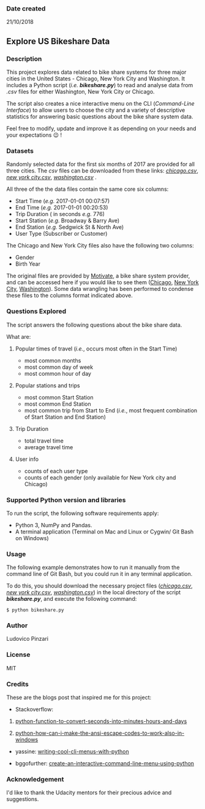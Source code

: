 ### Date created
21/10/2018

## Explore US Bikeshare Data

### Description
This project explores data related to bike share systems for three major cities in the United States - Chicago, New York City and Washington. It includes a Python script (_i.e. **bikeshare.py**_) to read and analyse data from _.csv_ files for either Washington, New York City or Chicago.

The script also creates a nice interactive menu on the CLI (_Command-Line Interface_) to allow users to choose the city and a variety of descriptive statistics for answering basic questions about the bike share system data.

Feel free to modify, update and improve it as depending on your needs and your expectations :wink: !

### Datasets
Randomly selected data for the first six months of 2017 are provided for all three cities. The _csv_ files can be downloaded from these links: [_chicago.csv_](https://drive.google.com/open?id=1GKv-PFvO3T89elSvRd7Qm0gmBXPbEd7Z), [_new york city.csv_](https://drive.google.com/open?id=1J06519Blh3GZTIJasuTZ0f85FNxWkw-O), [_washington.csv_](https://drive.google.com/open?id=1Pt4UNNHIPYzpRPNK4taygpT5EyzGoLhV) .

All three of the the data files contain the same core six columns:

* Start Time (_e.g._ 2017-01-01 00:07:57)
* End Time (_e.g._ 2017-01-01 00:20:53)
* Trip Duration ( in seconds _e.g._ 776)
* Start Station (_e.g._ Broadway & Barry Ave)
* End Station (_e.g._ Sedgwick St & North Ave)
* User Type (Subscriber or Customer)

The Chicago and New York City files also have the following two columns:

* Gender
* Birth Year

The original files are provided by [Motivate](https://www.motivateco.com/), a bike share system provider, and can be accessed here if you would like to see them ([Chicago](https://www.divvybikes.com/system-data), [New York City](https://www.citibikenyc.com/system-data), [Washington](https://www.capitalbikeshare.com/system-data)). Some data wrangling has been performed to condense these files to the columns format indicated above.

### Questions Explored

The script answers the following questions about the bike share data.

What are:

1. Popular times of travel (_i.e._, occurs most often in the Start Time)

   * most common months
   * most common day of week
   * most common hour of day


2. Popular stations and trips

   * most common Start Station
   * most common End Station
   * most common trip from Start to End (_i.e._, most frequent combination of Start Station and End Station)


3. Trip Duration

   * total travel time
   * average travel time


4. User info

   * counts of each user type
   * counts of each gender (only available for New York city and Chicago)


### Supported Python version and libraries

To run the script, the following software requirements apply:

* Python 3, NumPy and Pandas.
* A terminal application (Terminal on Mac and Linux or Cygwin/ Git Bash on Windows)

### Usage

The following example demonstrates how to run it manually from the command line of Git Bash, but you could run it in any terminal application.

To do this, you should download the necessary project files ([_chicago.csv_](https://drive.google.com/open?id=1GKv-PFvO3T89elSvRd7Qm0gmBXPbEd7Z), [_new york city.csv_](https://drive.google.com/open?id=1J06519Blh3GZTIJasuTZ0f85FNxWkw-O), [_washington.csv_](https://drive.google.com/open?id=1Pt4UNNHIPYzpRPNK4taygpT5EyzGoLhV)) in the local directory of the script **_bikeshare.py_**, and execute the following command:

```
$ python bikeshare.py
```

### Author

Ludovico Pinzari

### License

MIT

### Credits

These are the blogs post that inspired me for this project:

* Stackoverflow:

 1. [python-function-to-convert-seconds-into-minutes-hours-and-days](https://stackoverflow.com/questions/4048651/python-function-to-convert-seconds-into-minutes-hours-and-days/4048773)

 2. [python-how-can-i-make-the-ansi-escape-codes-to-work-also-in-windows](https://stackoverflow.com/questions/12492810/python-how-can-i-make-the-ansi-escape-codes-to-work-also-in-windows)

* yassine: [writing-cool-cli-menus-with-python](https://yassine.tioual.com/index.php/2017/03/28/writing-cool-cli-menus-with-python/)

* bggofurther: [create-an-interactive-command-line-menu-using-python](https://www.bggofurther.com/2015/01/create-an-interactive-command-line-menu-using-python/)


### Acknowledgement

I'd like to thank the Udacity mentors for their precious advice and suggestions.
